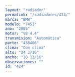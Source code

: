 ```yaml
---
layout: "radiador"
permalink: "/radiadores/424/"
marca: "BMW"
modelo: "745I"
ano: "2005"
motor: "V8 4.4"
transmision: "Automática"
parte: "438466"
clima: "Con clima"
alto: "24 3/16"
ancho: "18 13/16"
observaciones: ""
id: "424"
---
```


